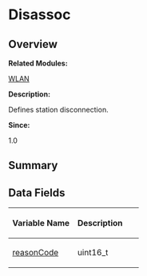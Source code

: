 # Disassoc<a name="ZH-CN_TOPIC_0000001055358104"></a>

## **Overview**<a name="section853816917093530"></a>

**Related Modules:**

[WLAN](WLAN.md)

**Description:**

Defines station disconnection. 

**Since:**

1.0

## **Summary**<a name="section499539138093530"></a>

## Data Fields<a name="pub-attribs"></a>

<a name="table260944299093530"></a>
<table><thead align="left"><tr id="row1732695746093530"><th class="cellrowborder" valign="top" width="50%" id="mcps1.1.3.1.1"><p id="p2026572339093530"><a name="p2026572339093530"></a><a name="p2026572339093530"></a>Variable Name</p>
</th>
<th class="cellrowborder" valign="top" width="50%" id="mcps1.1.3.1.2"><p id="p1959268008093530"><a name="p1959268008093530"></a><a name="p1959268008093530"></a>Description</p>
</th>
</tr>
</thead>
<tbody><tr id="row203900503093530"><td class="cellrowborder" valign="top" width="50%" headers="mcps1.1.3.1.1 "><p id="p2094796088093530"><a name="p2094796088093530"></a><a name="p2094796088093530"></a><a href="WLAN.md#gabbe22887613c2c96802b092f23898553">reasonCode</a></p>
</td>
<td class="cellrowborder" valign="top" width="50%" headers="mcps1.1.3.1.2 "><p id="p1941026191093530"><a name="p1941026191093530"></a><a name="p1941026191093530"></a>uint16_t&nbsp;</p>
</td>
</tr>
</tbody>
</table>

